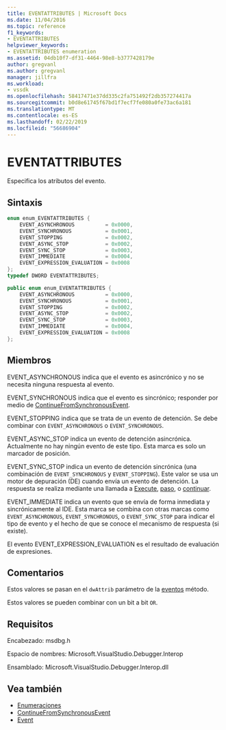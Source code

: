 ```yaml
---
title: EVENTATTRIBUTES | Microsoft Docs
ms.date: 11/04/2016
ms.topic: reference
f1_keywords:
- EVENTATTRIBUTES
helpviewer_keywords:
- EVENTATTRIBUTES enumeration
ms.assetid: 04db10f7-df31-4464-98e8-b3777428179e
author: gregvanl
ms.author: gregvanl
manager: jillfra
ms.workload:
- vssdk
ms.openlocfilehash: 58417471e37dd335c2fa751492f2db357274417a
ms.sourcegitcommit: b0d8e61745f67bd1f7ecf7fe080a0fe73ac6a181
ms.translationtype: MT
ms.contentlocale: es-ES
ms.lasthandoff: 02/22/2019
ms.locfileid: "56686904"
---
```

# <a name="eventattributes"></a>EVENTATTRIBUTES
Especifica los atributos del evento.

## <a name="syntax"></a>Sintaxis

```cpp
enum enum_EVENTATTRIBUTES {
    EVENT_ASYNCHRONOUS          = 0x0000,
    EVENT_SYNCHRONOUS           = 0x0001,
    EVENT_STOPPING              = 0x0002,
    EVENT_ASYNC_STOP            = 0x0002,
    EVENT_SYNC_STOP             = 0x0003,
    EVENT_IMMEDIATE             = 0x0004,
    EVENT_EXPRESSION_EVALUATION = 0x0008
};
typedef DWORD EVENTATTRIBUTES;
```

```csharp
public enum enum_EVENTATTRIBUTES {
    EVENT_ASYNCHRONOUS          = 0x0000,
    EVENT_SYNCHRONOUS           = 0x0001,
    EVENT_STOPPING              = 0x0002,
    EVENT_ASYNC_STOP            = 0x0002,
    EVENT_SYNC_STOP             = 0x0003,
    EVENT_IMMEDIATE             = 0x0004,
    EVENT_EXPRESSION_EVALUATION = 0x0008
};
```

## <a name="members"></a>Miembros
EVENT_ASYNCHRONOUS indica que el evento es asincrónico y no se necesita ninguna respuesta al evento.

EVENT_SYNCHRONOUS indica que el evento es sincrónico; responder por medio de [ContinueFromSynchronousEvent](../../../extensibility/debugger/reference/idebugengine2-continuefromsynchronousevent.md).

EVENT_STOPPING indica que se trata de un evento de detención. Se debe combinar con `EVENT_ASYNCHRONOUS` o `EVENT_SYNCHRONOUS`.

EVENT_ASYNC_STOP indica un evento de detención asincrónica. Actualmente no hay ningún evento de este tipo. Esta marca es solo un marcador de posición.

EVENT_SYNC_STOP indica un evento de detención sincrónica (una combinación de `EVENT_SYNCHRONOUS` y `EVENT_STOPPING`). Este valor se usa un motor de depuración (DE) cuando envía un evento de detención. La respuesta se realiza mediante una llamada a [Execute](../../../extensibility/debugger/reference/idebugprogram2-execute.md), [paso](../../../extensibility/debugger/reference/idebugprogram2-step.md), o [continuar](../../../extensibility/debugger/reference/idebugprogram2-continue.md).

EVENT_IMMEDIATE indica un evento que se envía de forma inmediata y sincrónicamente al IDE. Esta marca se combina con otras marcas como `EVENT_ASYNCHRONOUS`, `EVENT_SYNCHRONOUS`, o `EVENT_SYNC_STOP` para indicar el tipo de evento y el hecho de que se conoce el mecanismo de respuesta (si existe).

El evento EVENT_EXPRESSION_EVALUATION es el resultado de evaluación de expresiones.

## <a name="remarks"></a>Comentarios
Estos valores se pasan en el `dwAttrib` parámetro de la [eventos](../../../extensibility/debugger/reference/idebugeventcallback2-event.md) método.

Estos valores se pueden combinar con un bit a bit `OR`.

## <a name="requirements"></a>Requisitos
Encabezado: msdbg.h

Espacio de nombres:  Microsoft.VisualStudio.Debugger.Interop

Ensamblado: Microsoft.VisualStudio.Debugger.Interop.dll

## <a name="see-also"></a>Vea también
- [Enumeraciones](../../../extensibility/debugger/reference/enumerations-visual-studio-debugging.md)
- [ContinueFromSynchronousEvent](../../../extensibility/debugger/reference/idebugengine2-continuefromsynchronousevent.md)
- [Event](../../../extensibility/debugger/reference/idebugeventcallback2-event.md)
